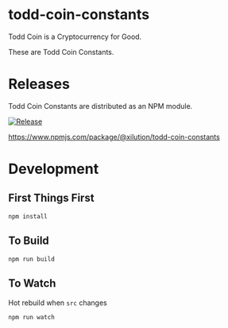 # todd-coin-constants

Todd Coin is a Cryptocurrency for Good.

These are Todd Coin Constants.

# Releases

Todd Coin Constants are distributed as an NPM module.

[![Release](https://github.com/xilution/todd-coin-constants/actions/workflows/release.yml/badge.svg)](https://github.com/xilution/todd-coin-constants/actions/workflows/release.yml)

https://www.npmjs.com/package/@xilution/todd-coin-constants

# Development

## First Things First

`npm install`

## To Build

`npm run build`

## To Watch

Hot rebuild when `src` changes

`npm run watch`

